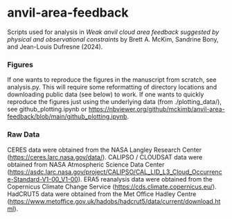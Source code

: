 # anvil-area-feedback
Scripts used for analysis in  _Weak anvil cloud area feedback suggested by physical and observational constraints_ by Brett A. McKim, Sandrine Bony, and Jean-Louis Dufresne (2024).

### Figures
If one wants to reproduce the figures in the manuscript from scratch, see analysis.py. This will require some reformatting of directory locations and downloading public data (see below) to work. If one wants to quickly reproduce the figures just using the underlying data (from ./plotting_data/), see github_plotting.ipynb or https://nbviewer.org/github/mckimb/anvil-area-feedback/blob/main/github_plotting.ipynb.

### Raw Data
CERES data were obtained from the NASA  Langley  Research Center (https://ceres.larc.nasa.gov/data/). CALIPSO / CLOUDSAT data were obtained from NASA Atmospheric Science Data Center (https://asdc.larc.nasa.gov/project/CALIPSO/CAL_LID_L3_Cloud_Occurrence-Standard-V1-00_V1-00). ERA5 reanalysis data were obtained from the Copernicus Climate Change Service (https://cds.climate.copernicus.eu/). HadCRUT5 data were obtained from the Met Office Hadley Centre (https://www.metoffice.gov.uk/hadobs/hadcrut5/data/current/download.html).
